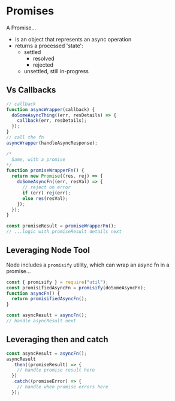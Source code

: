 # Promises

A Promise...

- is an object that represents an async operation
- returns a processed 'state':
  - settled
    - resolved
    - rejected
  - unsettled, still in-progress

## Vs Callbacks

```js
// callback
function asyncWrapper(callback) {
  doSomeAsyncThing((err, resDetails) => {
    callback(err, resDetails);
  });
}
// call the fn
asyncWrapper(handleAsyncResponse);

/*
  Same, with a promise
*/
function promiseWrapperFn() {
  return new Promise((res, rej) => {
    doSomeAsyncFn((err, resVal) => {
      // reject on error
      if (err) rej(err);
      else res(resVal);
    });
  });
}

const promiseResult = promiseWrapperFn();
// ...logic with promiseResult details next
```

## Leveraging Node Tool

Node includes a `promisify` utility, which can wrap an async fn in a promise...

```js
const { promisify } = require("util");
const promisifiedAsyncFn = promisify(doSomeAsyncFn);
function asyncFn() {
  return promisifiedAsyncFn();
}

const asyncResult = asyncFn();
// handle asyncResult next
```

## Leveraging then and catch

```js
const asyncResult = asyncFn();
asyncResult
  .then((promiseResult) => {
    // handle promise result here
  })
  .catch((promiseError) => {
    // handle when promise errors here
  });
```
